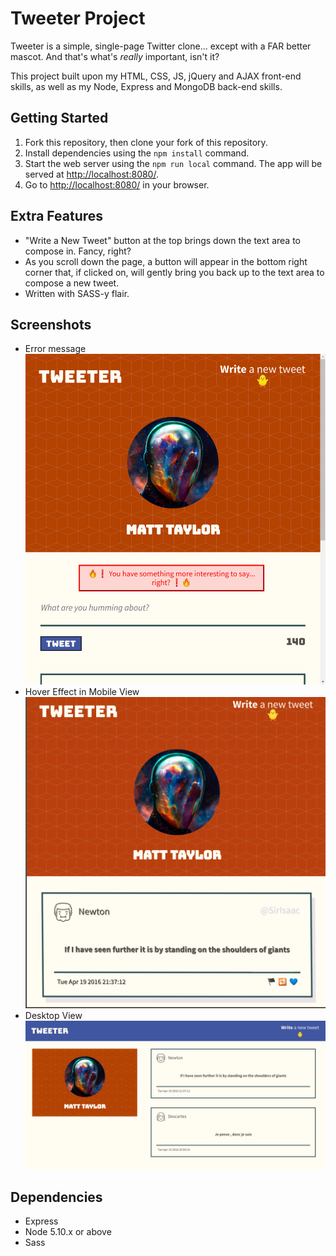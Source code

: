 # Tweeter Project

Tweeter is a simple, single-page Twitter clone... except with a FAR better mascot. And that's what's <i>really</i> important, isn't it?

This project built upon my HTML, CSS, JS, jQuery and AJAX front-end skills, as well as my Node, Express and MongoDB back-end skills.

## Getting Started

1. Fork this repository, then clone your fork of this repository.
2. Install dependencies using the `npm install` command.
3. Start the web server using the `npm run local` command. The app will be served at <http://localhost:8080/>.
4. Go to <http://localhost:8080/> in your browser.

## Extra Features

* "Write a New Tweet" button at the top brings down the text area to compose in. Fancy, right?
* As you scroll down the page, a button will appear in the bottom right corner that, if clicked on, will gently bring you back up to the text area to compose a new tweet.
* Written with SASS-y flair.

## Screenshots

* Error message
!["Error message"](https://github.com/xynyx/tweeter/blob/master/docs/error.png)
* Hover Effect in Mobile View
!["Hover effect; mobile view"](https://github.com/xynyx/tweeter/blob/master/docs/hover-effect.png)
* Desktop View
!["Desktop view"](https://github.com/xynyx/tweeter/blob/master/docs/desktop-page.png)

## Dependencies

- Express
- Node 5.10.x or above
- Sass
